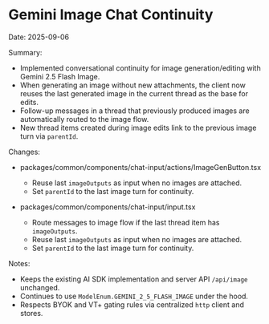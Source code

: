 # Gemini Image Chat Continuity

Date: 2025-09-06

Summary:

- Implemented conversational continuity for image generation/editing with Gemini 2.5 Flash Image.
- When generating an image without new attachments, the client now reuses the last generated image in the current thread as the base for edits.
- Follow-up messages in a thread that previously produced images are automatically routed to the image flow.
- New thread items created during image edits link to the previous image turn via `parentId`.

Changes:

- packages/common/components/chat-input/actions/ImageGenButton.tsx
  - Reuse last `imageOutputs` as input when no images are attached.
  - Set `parentId` to the last image turn for continuity.

- packages/common/components/chat-input/input.tsx
  - Route messages to image flow if the last thread item has `imageOutputs`.
  - Reuse last `imageOutputs` as input when no images are attached.
  - Set `parentId` to the last image turn for continuity.

Notes:

- Keeps the existing AI SDK implementation and server API `/api/image` unchanged.
- Continues to use `ModelEnum.GEMINI_2_5_FLASH_IMAGE` under the hood.
- Respects BYOK and VT+ gating rules via centralized `http` client and stores.
